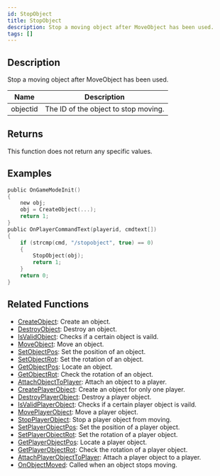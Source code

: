```yaml
---
id: StopObject
title: StopObject
description: Stop a moving object after MoveObject has been used.
tags: []
---
```


## Description

Stop a moving object after MoveObject has been used.

| Name     | Description                          |
| -------- | ------------------------------------ |
| objectid | The ID of the object to stop moving. |

## Returns

This function does not return any specific values.

## Examples

```c
public OnGameModeInit()
{
    new obj;
    obj = CreateObject(...);
    return 1;
}
public OnPlayerCommandText(playerid, cmdtext[])
{
    if (strcmp(cmd, "/stopobject", true) == 0)
    {
        StopObject(obj);
        return 1;
    }
    return 0;
}
```

## Related Functions

- [CreateObject](CreateObject): Create an object.
- [DestroyObject](DestroyObject): Destroy an object.
- [IsValidObject](IsValidObject): Checks if a certain object is vaild.
- [MoveObject](MoveObject): Move an object.
- [SetObjectPos](SetObjectPos): Set the position of an object.
- [SetObjectRot](SetObjectRot): Set the rotation of an object.
- [GetObjectPos](GetObjectPos): Locate an object.
- [GetObjectRot](GetObjectRot): Check the rotation of an object.
- [AttachObjectToPlayer](AttachObjectToPlayer): Attach an object to a player.
- [CreatePlayerObject](CreatePlayerObject): Create an object for only one player.
- [DestroyPlayerObject](DestroyPlayerObject): Destroy a player object.
- [IsValidPlayerObject](IsValidPlayerObject): Checks if a certain player object is vaild.
- [MovePlayerObject](MovePlayerObject): Move a player object.
- [StopPlayerObject](StopPlayerObject): Stop a player object from moving.
- [SetPlayerObjectPos](SetPlayerObjectPos): Set the position of a player object.
- [SetPlayerObjectRot](SetPlayerObjectRot): Set the rotation of a player object.
- [GetPlayerObjectPos](GetPlayerObjectPos): Locate a player object.
- [GetPlayerObjectRot](GetPlayerObjectRot): Check the rotation of a player object.
- [AttachPlayerObjectToPlayer](AttachPlayerObjectToPlayer): Attach a player object to a player.
- [OnObjectMoved](../callbacks/OnObjectMoved): Called when an object stops moving.
